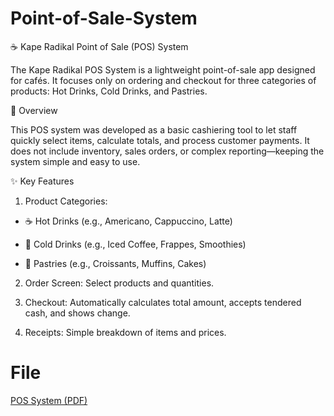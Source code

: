 # Point-of-Sale-System

☕ Kape Radikal Point of Sale (POS) System

The Kape Radikal POS System is a lightweight point-of-sale app designed for cafés. It focuses only on ordering and checkout for three categories of products: Hot Drinks, Cold Drinks, and Pastries.

📖 Overview

This POS system was developed as a basic cashiering tool to let staff quickly select items, calculate totals, and process customer payments. It does not include inventory, sales orders, or complex reporting—keeping the system simple and easy to use.

✨ Key Features

1. Product Categories:

- ☕ Hot Drinks (e.g., Americano, Cappuccino, Latte)

- 🧊 Cold Drinks (e.g., Iced Coffee, Frappes, Smoothies)

- 🥐 Pastries (e.g., Croissants, Muffins, Cakes)

2. Order Screen: Select products and quantities.

3. Checkout: Automatically calculates total amount, accepts tendered cash, and shows change.

4. Receipts: Simple breakdown of items and prices.

# File

[POS System (PDF)](./Point-of-Sale-System.pdf)
